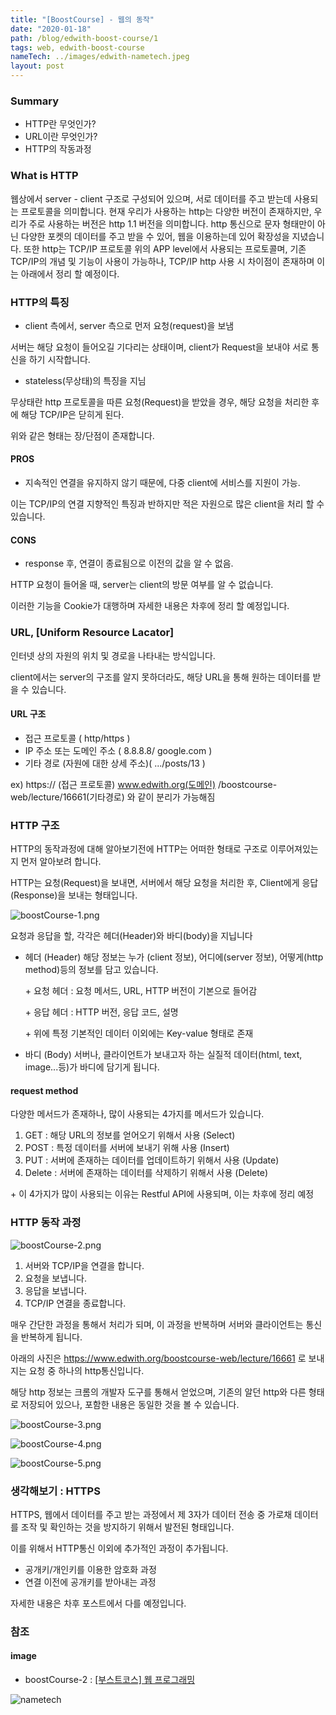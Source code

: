 ```yaml
---
title: "[BoostCourse] - 웹의 동작"
date: "2020-01-18"
path: /blog/edwith-boost-course/1
tags: web, edwith-boost-course
nameTech: ../images/edwith-nametech.jpeg
layout: post
---
```


### Summary
 - HTTP란 무엇인가?
 - URL이란 무엇인가?
 - HTTP의 작동과정


### What is HTTP 
웹상에서 server - client 구조로 구성되어 있으며, 서로 데이터를 주고 받는데 사용되는 프로토콜을 의미합니다. 
현재 우리가 사용하는 http는 다양한 버전이 존재하지만, 우리가 주로 사용하는 버전은 http 1.1 버전을 의미합니다.
http 통신으로 문자 형태만이 아닌 다양한 포켓의 데이터를 주고 받을 수 있어, 웹을 이용하는데 있어 확장성을 지녔습니다.
또한 http는 TCP/IP 프로토콜 위의 APP level에서 사용되는 프로토콜며, 기존 TCP/IP의 개념 및 기능이 사용이 가능하나, TCP/IP http 사용 시 차이점이 존재하며 이는 아래에서 정리 할 예정이다.


### HTTP의 특징
 - client 측에서, server 측으로 먼저 요청(request)을 보냄

서버는 해당 요청이 들어오길 기다리는 상태이며, client가 Request을 보내야 서로 통신을 하기 시작합니다.

 - stateless(무상태)의 특징을 지님

무상태란 http 프로토콜을 따른 요청(Request)을 받았을 경우, 해당 요청을 처리한 후에 해당 TCP/IP은 닫히게 된다.

위와 같은 형태는 장/단점이 존재합니다.

#### PROS
 - 지속적인 연결을 유지하지 않기 때문에, 다중 client에 서비스를 지원이 가능.
 
이는 TCP/IP의 연결 지향적인 특징과 반하지만 적은 자원으로 많은 client을 처리 할 수 있습니다. 

#### CONS
 - response 후, 연결이 종료됨으로 이전의 값을 알 수 없음. 

HTTP 요청이 들어올 때, server는 client의 방문 여부를 알 수 없습니다.

이러한 기능을 Cookie가 대행하며 자세한 내용은 차후에 정리 할 예정입니다.


### URL, [Uniform Resource Lacator]
인터넷 상의 자원의 위치 및 경로을 나타내는 방식입니다.

client에서는 server의 구조를 알지 못하더라도, 해당 URL을 통해 원하는 데이터를 받을 수 있습니다.

 
#### URL 구조 
 - 접근 프로토콜 ( http/https )
 - IP 주소 또는 도메인 주소 ( 8.8.8.8/ google.com )
 - 기타 경로 (자원에 대한 상세 주소)( .../posts/13 )

 ex) https:// (접근 프로토콜) www.edwith.org(도메인) /boostcourse-web/lecture/16661(기타경로)
 와 같이 분리가 가능해짐

### HTTP 구조
HTTP의 동작과정에 대해 알아보기전에 HTTP는 어떠한 형태로 구조로 이루어져있는지 먼저 알아보려 합니다.

HTTP는 요청(Request)을 보내면, 서버에서 해당 요청을 처리한 후, Client에게 응답(Response)을 보내는 형태입니다.

![boostCourse-1.png](./boostCourse-1.png)

요청과 응답을 할, 각각은 헤더(Header)와 바디(body)을 지닙니다

 - 헤더 (Header)
해당 정보는 누가 (client 정보), 어디에(server 정보), 어떻게(http method)등의 정보를 담고 있습니다.

    \+ 요청 헤더 : 요청 메서드, URL, HTTP 버전이 기본으로 들어감

    \+ 응답 헤더 : HTTP 버전, 응답 코드, 설명

    \+ 위에 특정 기본적인 데이터 이외에는 Key-value 형태로 존재

 - 바디 (Body)
서버나, 클라이언트가 보내고자 하는 실질적 데이터(html, text, image...등)가 바디에 담기게 됩니다.

#### request method
다양한 메서드가 존재하나, 많이 사용되는 4가지를 메서드가 있습니다.

1. GET 		: 해당 URL의 정보를 얻어오기 위해서 사용 (Select)
2. POST 	: 특정 데이터를 서버에 보내기 위해 사용 (Insert)
3. PUT		: 서버에 존재하는 데이터를 업데이트하기 위해서 사용 (Update)
4. Delete 	: 서버에 존재하는 데이터를 삭제하기 위해서 사용 (Delete)

\+ 이 4가지가 많이 사용되는 이유는 Restful API에 사용되며, 이는 차후에 정리 예정


### HTTP 동작 과정

![boostCourse-2.png](./boostCourse-2.png)

1. 서버와 TCP/IP을 연결을 합니다.
2. 요청을 보냅니다.
3. 응답을 보냅니다.
4. TCP/IP 연결을 종료합니다.

매우 간단한 과정을 통해서 처리가 되며, 이 과정을 반복하며 서버와 클라이언트는 통신을 반복하게 됩니다.

아래의 사진은 https://www.edwith.org/boostcourse-web/lecture/16661 로 보내지는 요청 중 하나의 http통신입니다.

해당 http 정보는 크롬의 개발자 도구를 통해서 얻었으며, 기존의 알던 http와 다른 형태로 저장되어 있으나, 포함한 내용은 동일한 것을 볼 수 있습니다.

![boostCourse-3.png](./boostCourse-3.png)

![boostCourse-4.png](./boostCourse-4.png)

![boostCourse-5.png](./boostCourse-5.png)

### 생각해보기 : HTTPS
HTTPS, 웹에서 데이터를 주고 받는 과정에서 제 3자가 데이터 전송 중 가로채 데이터를 조작 및 확인하는 것을 방지하기 위해서 발전된 형태입니다.

이를 위해서 HTTP통신 이외에 추가적인 과정이 추가됩니다.
 
 - 공개키/개인키를 이용한 암호화 과정
 - 연결 이전에 공개키를 받아내는 과정

자세한 내용은 차후 포스트에서 다를 예정입니다.

### 참조

#### image
 - boostCourse-2 : [[부스트코스] 웹 프로그래밍](https://www.edwith.org/boostcourse-web/lecture/16661)


![nametech](./edwith-nametech.jpg)
